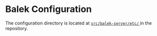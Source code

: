# Balek Configuration

The configuration directory is located at [`src/balek-server/etc/` ](../src/balek-server/etc/README.md)in the repository.
